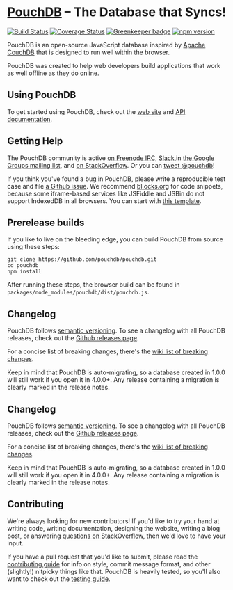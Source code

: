 [PouchDB](http://pouchdb.com/) – The Database that Syncs!
=========

[![Build Status](https://travis-ci.org/pouchdb/pouchdb.svg)](https://travis-ci.org/pouchdb/pouchdb) [![Coverage Status](https://s3.amazonaws.com/assets.coveralls.io/badges/coveralls_100.svg)](https://coveralls.io/github/pouchdb/pouchdb?branch=master) [![Greenkeeper badge](https://badges.greenkeeper.io/pouchdb/pouchdb.svg)](https://greenkeeper.io/) [![npm version](https://img.shields.io/npm/v/pouchdb.svg)](https://www.npmjs.com/package/pouchdb)

PouchDB is an open-source JavaScript database inspired by [Apache CouchDB](http://couchdb.apache.org/) that is designed to run well within the browser.

PouchDB was created to help web developers build applications that work as well offline as they do online.

Using PouchDB
-------------

To get started using PouchDB, check out the [web site](http://pouchdb.com) and [API documentation](http://pouchdb.com/api.html).

Getting Help
------------

The PouchDB community is active [on Freenode IRC](https://www.irccloud.com/invite?channel=pouchdb&hostname=irc.freenode.net&port=6697&ssl=1), [Slack](http://slack.pouchdb.com),in [the Google Groups mailing list](https://groups.google.com/forum/#!forum/pouchdb), and [on StackOverflow](http://stackoverflow.com/questions/tagged/pouchdb). Or you can [tweet @pouchdb](http://twitter.com/pouchdb)!

If you think you've found a bug in PouchDB, please write a reproducible test case and file [a Github issue](https://github.com/pouchdb/pouchdb/issues). We recommend [bl.ocks.org](http://bl.ocks.org/) for code snippets, because some iframe-based services like JSFiddle and JSBin do not support IndexedDB in all browsers. You can start with [this template](https://gist.github.com/nolanlawson/816f138a51b86785d3e6).

Prerelease builds
----

If you like to live on the bleeding edge, you can build PouchDB from source using these steps:

    git clone https://github.com/pouchdb/pouchdb.git
    cd pouchdb
    npm install

After running these steps, the browser build can be found in `packages/node_modules/pouchdb/dist/pouchdb.js`.

Changelog
----

PouchDB follows [semantic versioning](http://semver.org/). To see a changelog with all PouchDB releases, check out the [Github releases page](https://github.com/pouchdb/pouchdb/releases).

For a concise list of breaking changes, there's the [wiki list of breaking changes](https://github.com/pouchdb/pouchdb/wiki/Breaking-changes).

Keep in mind that PouchDB is auto-migrating, so a database created in 1.0.0 will still work if you open it in 4.0.0+. Any release containing a migration is clearly marked in the release notes.

Changelog
----

PouchDB follows [semantic versioning](http://semver.org/). To see a changelog with all PouchDB releases, check out the [Github releases page](https://github.com/pouchdb/pouchdb/releases).

For a concise list of breaking changes, there's the [wiki list of breaking changes](https://github.com/pouchdb/pouchdb/wiki/Breaking-changes).

Keep in mind that PouchDB is auto-migrating, so a database created in 1.0.0 will still work if you open it in 4.0.0+. Any release containing a migration is clearly marked in the release notes.

Contributing
------------

We're always looking for new contributors! If you'd like to try your hand at writing code, writing documentation, designing the website, writing a blog post, or answering [questions on StackOverflow](http://stackoverflow.com/search?tab=newest&q=pouchdb), then we'd love to have your input.

If you have a pull request that you'd like to submit, please read the [contributing guide](https://github.com/pouchdb/pouchdb/blob/master/CONTRIBUTING.md) for info on style, commit message format, and other (slightly!) nitpicky things like that. PouchDB is heavily tested, so you'll also want to check out the [testing guide](https://github.com/pouchdb/pouchdb/blob/master/TESTING.md).
